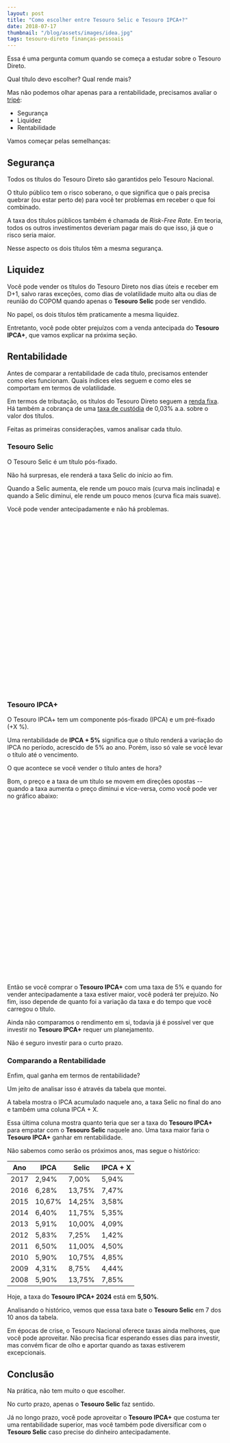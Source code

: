 ```yaml
---
layout: post
title: "Como escolher entre Tesouro Selic e Tesouro IPCA+?"
date: 2018-07-17
thumbnail: "/blog/assets/images/idea.jpg"
tags: tesouro-direto finanças-pessoais
---
```


Essa é uma pergunta comum quando se começa a estudar sobre o Tesouro Direto.

Qual título devo escolher? Qual rende mais?

Mas não podemos olhar apenas para a rentabilidade, precisamos avaliar o <a href="https://andrebona.com.br/tripe-dos-investimentos-liquidez-seguranca-e-rentabilidade/" target="_blank">tripé</a>:

* Segurança
* Liquidez
* Rentabilidade

Vamos começar pelas semelhanças:

## Segurança

Todos os títulos do Tesouro Direto são garantidos pelo Tesouro Nacional.

O título público tem o risco soberano, o que significa que o país precisa quebrar (ou estar perto de) para você ter problemas em receber o que foi combinado.

A taxa dos títulos públicos também é chamada de _Risk-Free Rate_. Em teoria, todos os outros investimentos deveriam pagar mais do que isso, já que o risco seria maior.

Nesse aspecto os dois títulos têm a mesma segurança.

## Liquidez

Você pode vender os títulos do Tesouro Direto nos dias úteis e receber em D+1, salvo raras exceções, como dias de volatilidade muito alta ou dias de reunião do COPOM quando apenas o **Tesouro Selic** pode ser vendido.

No papel, os dois títulos têm praticamente a mesma liquidez.

Entretanto, você pode obter prejuízos com a venda antecipada do **Tesouro IPCA+**, que vamos explicar na próxima seção.

## Rentabilidade

Antes de comparar a rentabilidade de cada título, precisamos entender como eles funcionam. Quais índices eles seguem e como eles se comportam em termos de volatilidade.

Em termos de tributação, os títulos do Tesouro Direto seguem a <a href="https://www.easynvest.com.br/tributacaorendafixa" target="_blank">renda fixa</a>. Há também a cobrança de uma <a href="http://www.tesouro.fazenda.gov.br/-/cobranca-de-taxas-no-tesouro-direto" target="_blank">taxa de custódia</a> de 0,03% a.a. sobre o valor dos títulos.

Feitas as primeiras considerações, vamos analisar cada título.

### Tesouro Selic

O Tesouro Selic é um título pós-fixado.

Não há surpresas, ele renderá a taxa Selic do início ao fim.

Quando a Selic aumenta, ele rende um pouco mais (curva mais inclinada) e quando a Selic diminui, ele rende um pouco menos (curva fica mais suave).

Você pode vender antecipadamente e não há problemas.

<div id="blog-tesouro-selic-venda" style="width: 100%;height:400px;"></div>

### Tesouro IPCA+

O Tesouro IPCA+ tem um componente pós-fixado (IPCA) e um pré-fixado (+X %).

Uma rentabilidade de **IPCA + 5%** significa que o título renderá a variação do IPCA no período, acrescido de 5% ao ano. Porém, isso só vale se você levar o título até o vencimento.

O que acontece se você vender o título antes de hora?

Bom, o preço e a taxa de um título se movem em direções opostas -- quando a taxa aumenta o preço diminui e vice-versa, como você pode ver no gráfico abaixo:

<div id="blog-tesouro-ipca-venda" style="width: 100%;height:400px;"></div>

Então se você comprar o **Tesouro IPCA+** com uma taxa de 5% e quando for vender antecipadamente a taxa estiver maior, você poderá ter prejuízo. No fim, isso depende de quanto foi a variação da taxa e do tempo que você carregou o título.

Ainda não comparamos o rendimento em si, todavia já é possível ver que investir no **Tesouro IPCA+** requer um planejamento.

Não é seguro investir para o curto prazo.

### Comparando a Rentabilidade

Enfim, qual ganha em termos de rentabilidade?

Um jeito de analisar isso é através da tabela que montei.

A tabela mostra o IPCA acumulado naquele ano, a taxa Selic no final do ano e também uma coluna IPCA + X.

Essa última coluna mostra quanto teria que ser a taxa do **Tesouro IPCA+** para empatar com o **Tesouro Selic** naquele ano. Uma taxa maior faria o **Tesouro IPCA+** ganhar em rentabilidade.

Não sabemos como serão os próximos anos, mas segue o histórico:

<div class='w-90 center pa1 bg-near-white'>
  <table class='w-100 center table-blog table-hover-tr'>
    <thead>
      <tr>
        <th class='b tl w-10'>Ano</th>
        <th class='b tr w-30'>IPCA</th>
        <th class='b tr w-30'>Selic</th>
        <th class='b tr w-30'>IPCA + X</th>
      </tr>
    </thead>
    <tbody>
    <tr>
      <td>2017</td>
      <td class='tr'>2,94%</td>
      <td class='tr'>7,00%</td>
      <td class='tr'>5,94%</td>
    </tr>
    <tr>
      <td>2016</td>
      <td class='tr'>6,28%</td>
      <td class='tr'>13,75%</td>
      <td class='tr'>7,47%</td>
    </tr>
    <tr>
      <td>2015</td>
      <td class='tr'>10,67%</td>
      <td class='tr'>14,25%</td>
      <td class='tr'>3,58%</td>
    </tr>
    <tr>
      <td>2014</td>
      <td class='tr'>6,40%</td>
      <td class='tr'>11,75%</td>
      <td class='tr'>5,35%</td>
    </tr>
      <tr>
        <td>2013</td>
        <td class='tr'>5,91%</td>
        <td class='tr'>10,00%</td>
        <td class='tr'>4,09%</td>
      </tr>
      <tr>
        <td>2012</td>
        <td class='tr'>5,83%</td>
        <td class='tr'>7,25%</td>
        <td class='tr'>1,42%</td>
      </tr>
      <tr>
        <td>2011</td>
        <td class='tr'>6,50%</td>
        <td class='tr'>11,00%</td>
        <td class='tr'>4,50%</td>
      </tr>
      <tr>
        <td>2010</td>
        <td class='tr'>5,90%</td>
        <td class='tr'>10,75%</td>
        <td class='tr'>4,85%</td>
      </tr>
      <tr>
        <td>2009</td>
        <td class='tr'>4,31%</td>
        <td class='tr'>8,75%</td>
        <td class='tr'>4,44%</td>
      </tr>
      <tr>
        <td>2008</td>
        <td class='tr'>5,90%</td>
        <td class='tr'>13,75%</td>
        <td class='tr'>7,85%</td>
      </tr>
    </tbody>
  </table>
</div>

Hoje, a taxa do **Tesouro IPCA+ 2024** está em **5,50%**.

Analisando o histórico, vemos que essa taxa bate o **Tesouro Selic** em 7 dos 10 anos da tabela.

Em épocas de crise, o Tesouro Nacional oferece taxas ainda melhores, que você pode aproveitar. Não precisa ficar esperando esses dias para investir, mas convém ficar de olho e aportar quando as taxas estiverem excepcionais.

## Conclusão

Na prática, não tem muito o que escolher.

No curto prazo, apenas o **Tesouro Selic** faz sentido.

Já no longo prazo, você pode aproveitar o **Tesouro IPCA+** que costuma ter uma rentabilidade superior, mas você também pode diversificar com o **Tesouro Selic** caso precise do dinheiro antecipadamente.
